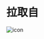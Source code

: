 # 拉取自
![icon](https://github.com/YueChan/Live/assets/10445218/f36b2347-f3e3-4a42-843d-1655976e271a)
